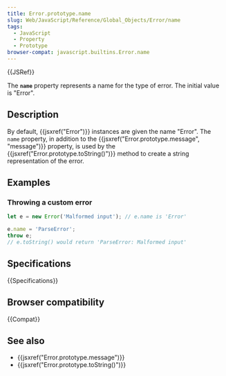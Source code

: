```yaml
---
title: Error.prototype.name
slug: Web/JavaScript/Reference/Global_Objects/Error/name
tags:
  - JavaScript
  - Property
  - Prototype
browser-compat: javascript.builtins.Error.name
---
```

{{JSRef}}

The **`name`** property represents a name for the type of error. The initial value is "Error".

## Description

By default, {{jsxref("Error")}} instances are given the name "Error". The `name` property, in addition to the {{jsxref("Error.prototype.message", "message")}} property, is used by the {{jsxref("Error.prototype.toString()")}} method to create a string representation of the error.

## Examples

### Throwing a custom error

```js
let e = new Error('Malformed input'); // e.name is 'Error'

e.name = 'ParseError';
throw e;
// e.toString() would return 'ParseError: Malformed input'
```

## Specifications

{{Specifications}}

## Browser compatibility

{{Compat}}

## See also

- {{jsxref("Error.prototype.message")}}
- {{jsxref("Error.prototype.toString()")}}
